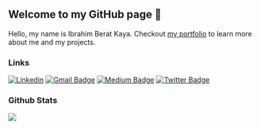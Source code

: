 ## Welcome to my GitHub page 👋

Hello, my name is Ibrahim Berat Kaya. Checkout [my portfolio](https://iberatkaya.github.io/#/) to learn more about me and my projects.

### Links

[![Linkedin](https://img.shields.io/badge/-iberatkaya-blue?style=flat-square&logo=Linkedin&logoColor=white&link=https://www.linkedin.com/in/ibrahim-berat-kaya/)](https://www.linkedin.com/in/ibrahim-berat-kaya/)
[![Gmail Badge](https://img.shields.io/badge/-ibraberatkaya-c14438?style=flat&logo=Gmail&logoColor=white&link=mailto:ibraberatkaya@gmail.com)](mailto:ibraberatkaya@gmail.com)
[![Medium Badge](https://img.shields.io/badge/-iberatkaya-000000?style=flat&labelColor=000000&logo=Medium&link=https://iberatkaya.medium.com)](https://iberatkaya.medium.com)
[![Twitter Badge](https://img.shields.io/twitter/follow/iberatkaya?label=%40iberatkaya&style=social)](https://twitter.com/iberatkaya)

### Github Stats

[![](https://github-readme-stats.vercel.app/api?username=iberatkaya&show_icons=true&count_private=true)](https://github.com/iberatkaya)
